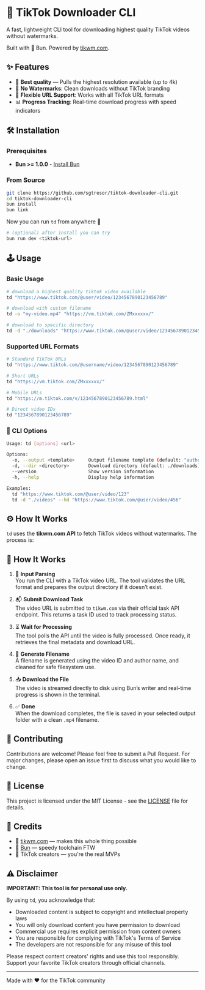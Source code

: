 # 🎵 TikTok Downloader CLI

A fast, lightweight CLI tool for downloading highest quality TikTok videos without watermarks.

Built with 🧪 Bun. Powered by [tikwm.com](https://tikwm.com).


## ✨ Features

- 🎥 **Best quality** — Pulls the highest resolution available (up to 4k)
- 🚫 **No Watermarks**: Clean downloads without TikTok branding
- 🔗 **Flexible URL Support**: Works with all TikTok URL formats
- 📊 **Progress Tracking**: Real-time download progress with speed indicators


## 🛠️ Installation

### Prerequisites

- **Bun >= 1.0.0** - [Install Bun](https://bun.sh)

### From Source

```bash
git clone https://github.com/sgtresor/tiktok-downloader-cli.git
cd tiktok-downloader-cli
bun install
bun link
```
Now you can run `td` from anywhere 🧙
```bash
# (optional) after install you can try
bun run dev <tiktok-url>
```

## 🕹️ Usage

### Basic Usage

```bash
# download a highest quality tiktok video available
td "https://www.tiktok.com/@user/video/1234567890123456789"

# download with custom filename
td -o "my-video.mp4" "https://vm.tiktok.com/ZMxxxxxx/"

# download to specific directory
td -d "./downloads" "https://www.tiktok.com/@user/video/1234567890123456789"
```

### Supported URL Formats

```bash
# Standard TikTok URLs
td "https://www.tiktok.com/@username/video/1234567890123456789"

# Short URLs
td "https://vm.tiktok.com/ZMxxxxxx/"

# Mobile URLs
td "https://m.tiktok.com/v/1234567890123456789.html"

# Direct video IDs
td "1234567890123456789"
```

### 🔧 CLI Options

```bash
Usage: td [options] <url>

Options:
  -o, --output <template>     Output filename template (default: "author_videoId.mp4")
  -d, --dir <directory>       Download directory (default: ./downloads)
  --version                   Show version information
  -h, --help                  Display help information

Examples:
  td "https://www.tiktok.com/@user/video/123"
  td -d "./videos" --hd "https://www.tiktok.com/@user/video/456"
```

## ⚙️ How It Works

`td` uses the **tikwm.com API** to fetch TikTok videos without watermarks. The process is:

## 🧠 How It Works

1. 🧾 **Input Parsing**  
   You run the CLI with a TikTok video URL. The tool validates the URL format and prepares the output directory if it doesn’t exist.

2. 📬 **Submit Download Task**  
   The video URL is submitted to `tikwm.com` via their official task API endpoint. This returns a task ID used to track processing status.

3. ⏳ **Wait for Processing**  
   The tool polls the API until the video is fully processed. Once ready, it retrieves the final metadata and download URL.

4. 📄 **Generate Filename**  
   A filename is generated using the video ID and author name, and cleaned for safe filesystem use.

5. 📥 **Download the File**  
   The video is streamed directly to disk using Bun’s writer and real-time progress is shown in the terminal.

6. ✅ **Done**  
   When the download completes, the file is saved in your selected output folder with a clean `.mp4` filename.



## 🤝 Contributing

Contributions are welcome! Please feel free to submit a Pull Request. For major changes, please open an issue first to discuss what you would like to change.

## 📄 License

This project is licensed under the MIT License - see the [LICENSE](LICENSE) file for details.

## 💖 Credits

- 🧠 [tikwm.com](https://tikwm.com) — makes this whole thing possible
- 🧪 [Bun](https://bun.sh) — speedy toolchain FTW
- 📱 TikTok creators — you're the real MVPs

## ⚠️ Disclaimer

**IMPORTANT: This tool is for personal use only.**

By using `td`, you acknowledge that:

- Downloaded content is subject to copyright and intellectual property laws
- You will only download content you have permission to download
- Commercial use requires explicit permission from content owners
- You are responsible for complying with TikTok's Terms of Service
- The developers are not responsible for any misuse of this tool

Please respect content creators' rights and use this tool responsibly. Support your favorite TikTok creators through official channels.

---

Made with ❤️ for the TikTok community
